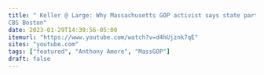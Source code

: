 ```yaml
---
title: " Keller @ Large: Why Massachusetts GOP activist says state party must change
CBS Boston"
date: 2023-01-29T14:39:56-05:00
itemurl: "https://www.youtube.com/watch?v=d4hUjznk7qE"
sites: "youtube.com"
tags: ["featured", "Anthony Amore", "MassGOP"]
draft: false
---
```



